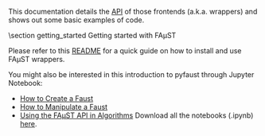 This documentation details the [API](annotated.html) of those frontends (a.k.a. wrappers) and shows out some basic examples of code.

\section getting_started Getting started with FAµST

Please refer to this [README](./md_README.html) for a quick guide on how to install and use FAµST wrappers.

You might also be interested in this introduction to pyfaust through Jupyter Notebook:
- [How to Create a Faust](./Faust_creation.html) 
- [How to Manipulate a Faust](./Faust_manipulation.html) 
- [Using the FAµST API in Algorithms](./Use_of_Faust_objects_in_algorithms.html) 
Download all the notebooks (.ipynb) [here](./pyfaust_notebooks.zip).
